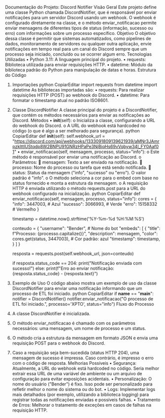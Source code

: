 Documentação do Projeto: Discord Notifier
Visão Geral
Este projeto define uma classe Python chamada DiscordNotifier, que é responsável por enviar notificações para um servidor Discord usando um webhook. O webhook é configurado diretamente na classe, e o método enviar_notificacao permite enviar mensagens de diferentes tipos de status (informação, sucesso ou erro) com informações sobre um processo específico.
Objetivo
O objetivo dessa classe é permitir que sistemas automatizados, como pipelines de dados, monitoramento de servidores ou qualquer outra aplicação, envie notificações em tempo real para um canal do Discord sempre que um processo seja iniciado, concluído ou se ocorrer algum erro.
Tecnologias Utilizadas
•	Python 3.11: A linguagem principal do projeto.
•	requests: Biblioteca utilizada para enviar requisições HTTP.
•	datetime: Módulo da biblioteca padrão do Python para manipulação de datas e horas.
Estrutura do Código
1. Importações
python
CopiarEditar
import requests
from datetime import datetime
As bibliotecas importadas são:
•	requests: Para realizar requisições HTTP (POST) ao webhook do Discord.
•	datetime: Para formatar o timestamp atual no padrão ISO8601.
2. Classe DiscordNotifier
A classe principal do projeto é a DiscordNotifier, que contém os métodos necessários para enviar as notificações ao Discord.
Métodos
•	__init__(self):
o	Inicializa a classe, configurando a URL do webhook do Discord.
o	A URL do webhook está hardcoded no código (o que é algo a ser melhorado para segurança).
python
CopiarEditar
def __init__(self):
    self.webhook_url = "https://discord.com/api/webhooks/1333091809139621939/aMNr3JAmrpzklttIUStqdp8W2BNPU91GNRzHPaPe3NjBiqHs69vVqbyw34I_FY0Aaf01"
•	enviar_notificacao(self, mensagem, processo, status="info"):
o	Este método é responsável por enviar uma notificação ao Discord.
o	Parâmetros:
	mensagem: Texto a ser enviado na notificação.
	processo: Nome do processo ou tarefa que está sendo notificada.
	status: Status da mensagem ("info", "sucesso" ou "erro"). O valor padrão é "info".
o	O método seleciona a cor para o embed com base no status fornecido e monta a estrutura da mensagem.
o	A requisição HTTP é enviada utilizando o método requests.post para a URL do webhook configurado na inicialização.
python
CopiarEditar
def enviar_notificacao(self, mensagem, processo, status="info"):
    cores = {
        "info": 3447003,     # Azul
        "sucesso": 3066993,  # Verde
        "erro": 15158332     # Vermelho
    }

    timestamp = datetime.now().strftime('%Y-%m-%d %H:%M:%S')

    conteudo = {
        "username": "Bender",  # Nome do bot
        "embeds": [
            {
                "title": f"Processo: {processo.capitalize()}",
                "description": mensagem,
                "color": cores.get(status, 3447003),  # Cor padrão: azul
                "timestamp": timestamp,
            }
        ]
    }

    resposta = requests.post(self.webhook_url, json=conteudo)

    if resposta.status_code == 204:
        print("Notificação enviada com sucesso!")
    else:
        print(f"Erro ao enviar notificação: {resposta.status_code} - {resposta.text}")
3. Exemplo de Uso
O código abaixo mostra um exemplo de uso da classe DiscordNotifier para enviar uma notificação informando que um processo de ETL foi iniciado.
python
CopiarEditar
if __name__ == "__main__":
    notifier = DiscordNotifier()
    notifier.enviar_notificacao("O processo de ETL foi iniciado.", processo='XPTO', status="info")
Fluxo do Processo
1.	A classe DiscordNotifier é inicializada.
2.	O método enviar_notificacao é chamado com os parâmetros necessários: uma mensagem, um nome de processo e um status.
3.	O método cria a estrutura da mensagem em formato JSON e envia uma requisição POST para o webhook do Discord.
4.	Caso a requisição seja bem-sucedida (status HTTP 204), uma mensagem de sucesso é impressa. Caso contrário, é impresso o erro com o código de resposta.
Melhorias Possíveis
•	Segurança: Atualmente, a URL do webhook está hardcoded no código. Seria melhor extrair essa URL de uma variável de ambiente ou um arquivo de configuração para evitar exposições acidentais.
•	Personalização: O nome do usuário ("Bender") é fixo. Isso pode ser personalizado para refletir melhor o nome do sistema ou do bot.
•	Logs: Implementar logs mais detalhados (por exemplo, utilizando a biblioteca logging) para registrar todas as notificações enviadas e possíveis falhas.
•	Tratamento de Erros: Melhorar o tratamento de exceções em casos de falhas na requisição HTTP.
